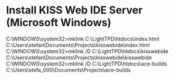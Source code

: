 Install KISS Web IDE Server (Microsoft Windows)
====================================

C:\WINDOWS\system32>mklink C:\LightTPD\htdocs\index.html C:\Users\stefan\Documents\Projects\kisswebide\index.html
C:\WINDOWS\system32>mklink /D C:\LightTPD\htdocs\kisswebide C:\Users\stefan\Documents\Projects\kisswebide\kisswebide
C:\WINDOWS\system32>mklink /D C:\LightTPD\htdocs\ace-builds C:\Users\stefa_000\Documents\Projects\ace-builds